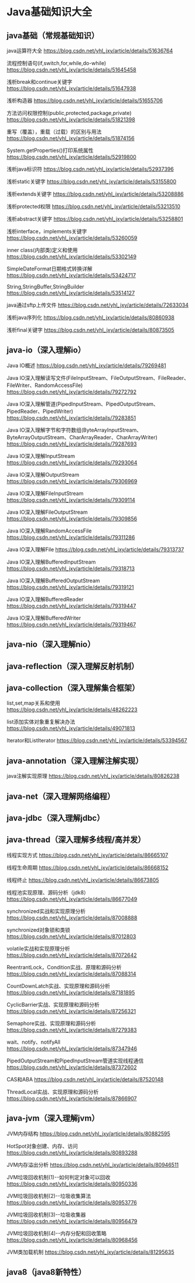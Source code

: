 # Java基础知识大全
           
## java基础（常规基础知识）

java运算符大全 https://blog.csdn.net/yhl_jxy/article/details/51636764

流程控制语句(if,switch,for,while,do-while) https://blog.csdn.net/yhl_jxy/article/details/51645458

浅析break和continue关键字 https://blog.csdn.net/yhl_jxy/article/details/51647938

浅析构造器 https://blog.csdn.net/yhl_jxy/article/details/51655706

方法访问权限控制(public,protected,package,private) https://blog.csdn.net/yhl_jxy/article/details/51821398

重写（覆盖），重载（过载）的区别与用法 https://blog.csdn.net/yhl_jxy/article/details/51874156

System.getProperties()打印系统属性 https://blog.csdn.net/yhl_jxy/article/details/52919800

浅析java标识符 https://blog.csdn.net/yhl_jxy/article/details/52937396

浅析static关键字 https://blog.csdn.net/yhl_jxy/article/details/53155800

浅析extends关键字 https://blog.csdn.net/yhl_jxy/article/details/53208886

浅析protected权限 https://blog.csdn.net/yhl_jxy/article/details/53213510

浅析abstract关键字 https://blog.csdn.net/yhl_jxy/article/details/53258801

浅析interface，implements关键字 https://blog.csdn.net/yhl_jxy/article/details/53260059

inner class(内部类)定义和使用 https://blog.csdn.net/yhl_jxy/article/details/53302149

SimpleDateFormat日期格式转换详解 https://blog.csdn.net/yhl_jxy/article/details/53424717

String,StringBuffer,StringBuilder https://blog.csdn.net/yhl_jxy/article/details/53514127

java通过sftp上传文件 https://blog.csdn.net/yhl_jxy/article/details/72633034

浅析java序列化 https://blog.csdn.net/yhl_jxy/article/details/80860938

浅析final关键字 https://blog.csdn.net/yhl_jxy/article/details/80873505


## java-io（深入理解io） 

Java IO概述 https://blog.csdn.net/yhl_jxy/article/details/79269481

Java IO深入理解读写文件(FileInputStream、FileOutputStream、FileReader、FileWriter、RandomAccessFile) https://blog.csdn.net/yhl_jxy/article/details/79272792


Java IO深入理解管道(PipedInputStream、PipedOutputStream、PipedReader、PipedWriter)
https://blog.csdn.net/yhl_jxy/article/details/79283851

Java IO深入理解字节和字符数组(ByteArrayInputStream、ByteArrayOutputStream、CharArrayReader、CharArrayWriter)
https://blog.csdn.net/yhl_jxy/article/details/79287693

Java IO深入理解InputStream https://blog.csdn.net/yhl_jxy/article/details/79293064

Java IO深入理解OutputStream https://blog.csdn.net/yhl_jxy/article/details/79306969

Java IO深入理解FileInputStream https://blog.csdn.net/yhl_jxy/article/details/79309114

Java IO深入理解FileOutputStream https://blog.csdn.net/yhl_jxy/article/details/79309856

Java IO深入理解RandomAccessFile https://blog.csdn.net/yhl_jxy/article/details/79311286

Java IO深入理解File https://blog.csdn.net/yhl_jxy/article/details/79313737

Java IO深入理解BufferedInputStream https://blog.csdn.net/yhl_jxy/article/details/79318713

Java IO深入理解BufferedOutputStream https://blog.csdn.net/yhl_jxy/article/details/79319121

Java IO深入理解BufferedReader https://blog.csdn.net/yhl_jxy/article/details/79319447

Java IO深入理解BufferedWriter https://blog.csdn.net/yhl_jxy/article/details/79319467

## java-nio（深入理解nio）    

## java-reflection（深入理解反射机制）

## java-collection（深入理解集合框架）

list,set,map关系和使用 https://blog.csdn.net/yhl_jxy/article/details/48262223

list添加实体对象重复解决办法 https://blog.csdn.net/yhl_jxy/article/details/49071813

Iterator和ListIterator https://blog.csdn.net/yhl_jxy/article/details/53394567

## java-annotation（深入理解注解实现）

java注解实现原理 https://blog.csdn.net/yhl_jxy/article/details/80826238

## java-net（深入理解网络编程）  

## java-jdbc（深入理解jdbc）

## java-thread（深入理解多线程/高并发）

线程实现方式 https://blog.csdn.net/yhl_jxy/article/details/86665107

线程生命周期 https://blog.csdn.net/yhl_jxy/article/details/86668152

线程终止 https://blog.csdn.net/yhl_jxy/article/details/86673805

线程池实现原理、源码分析（jdk8）https://blog.csdn.net/yhl_jxy/article/details/86677049

synchronized实战和实现原理分析 https://blog.csdn.net/yhl_jxy/article/details/87008888

synchronized对象锁和类锁 https://blog.csdn.net/yhl_jxy/article/details/87012803

volatile实战和实现原理分析 https://blog.csdn.net/yhl_jxy/article/details/87072642

ReentrantLock，Condition实战、原理和源码分析 https://blog.csdn.net/yhl_jxy/article/details/87088314

CountDownLatch实战、实现原理和源码分析 https://blog.csdn.net/yhl_jxy/article/details/87181895

CyclicBarrier实战、实现原理和源码分析 https://blog.csdn.net/yhl_jxy/article/details/87256321

Semaphore实战、实现原理和源码分析 https://blog.csdn.net/yhl_jxy/article/details/87279383

wait、notify、notifyAll https://blog.csdn.net/yhl_jxy/article/details/87347946

PipedOutputStream和PipedInputStream管道实现线程通信 https://blog.csdn.net/yhl_jxy/article/details/87372602

CAS和ABA https://blog.csdn.net/yhl_jxy/article/details/87520148

ThreadLocal实战、实现原理和源码分析 https://blog.csdn.net/yhl_jxy/article/details/87866907

## java-jvm（深入理解jvm）

JVM内存结构 https://blog.csdn.net/yhl_jxy/article/details/80882595

HotSpot对象创建、内存、访问 https://blog.csdn.net/yhl_jxy/article/details/80893288

JVM内存溢出分析 https://blog.csdn.net/yhl_jxy/article/details/80946511

JVM垃圾回收机制(1)--如何判定对象可以回收 https://blog.csdn.net/yhl_jxy/article/details/80950336

JVM垃圾回收机制(2)--垃圾收集算法 https://blog.csdn.net/yhl_jxy/article/details/80953776

JVM垃圾回收机制(3)--垃圾收集器 https://blog.csdn.net/yhl_jxy/article/details/80956479

JVM垃圾回收机制(4)--内存分配和回收策略 https://blog.csdn.net/yhl_jxy/article/details/80968456

JVM类加载机制 https://blog.csdn.net/yhl_jxy/article/details/81295635

## java8（java8新特性）


